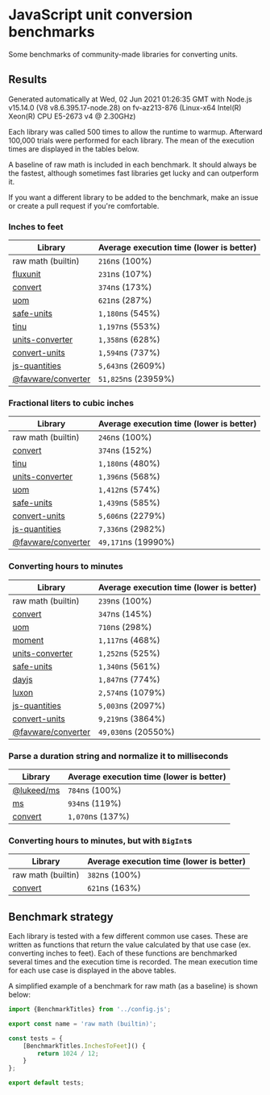 # JavaScript unit conversion benchmarks

Some benchmarks of community-made libraries for converting units.

## Results

<!-- beginblock(results) -->

Generated automatically at Wed, 02 Jun 2021 01:26:35 GMT with Node.js v15.14.0 (V8 v8.6.395.17-node.28) on fv-az213-876 (Linux-x64 Intel(R) Xeon(R) CPU E5-2673 v4 @ 2.30GHz)

Each library was called 500 times to allow the runtime to warmup.
Afterward 100,000 trials were performed for each library.
The mean of the execution times are displayed in the tables below.

A baseline of raw math is included in each benchmark.
It should always be the fastest, although sometimes fast libraries get lucky and can outperform it.

If you want a different library to be added to the benchmark, make an issue or create a pull request if you're comfortable.

### Inches to feet

| Library                                                            | Average execution time (lower is better) |
| ------------------------------------------------------------------ | ---------------------------------------- |
| raw math (builtin)                                                 | `216`ns (100%)                           |
| [fluxunit](https://npmjs.com/package/fluxunit)                     | `231`ns (107%)                           |
| [convert](https://npmjs.com/package/convert)                       | `374`ns (173%)                           |
| [uom](https://npmjs.com/package/uom)                               | `621`ns (287%)                           |
| [safe-units](https://npmjs.com/package/safe-units)                 | `1,180`ns (545%)                         |
| [tinu](https://npmjs.com/package/tinu)                             | `1,197`ns (553%)                         |
| [units-converter](https://npmjs.com/package/units-converter)       | `1,358`ns (628%)                         |
| [convert-units](https://npmjs.com/package/convert-units)           | `1,594`ns (737%)                         |
| [js-quantities](https://npmjs.com/package/js-quantities)           | `5,643`ns (2609%)                        |
| [@favware/converter](https://npmjs.com/package/@favware/converter) | `51,825`ns (23959%)                      |

### Fractional liters to cubic inches

| Library                                                            | Average execution time (lower is better) |
| ------------------------------------------------------------------ | ---------------------------------------- |
| raw math (builtin)                                                 | `246`ns (100%)                           |
| [convert](https://npmjs.com/package/convert)                       | `374`ns (152%)                           |
| [tinu](https://npmjs.com/package/tinu)                             | `1,180`ns (480%)                         |
| [units-converter](https://npmjs.com/package/units-converter)       | `1,396`ns (568%)                         |
| [uom](https://npmjs.com/package/uom)                               | `1,412`ns (574%)                         |
| [safe-units](https://npmjs.com/package/safe-units)                 | `1,439`ns (585%)                         |
| [convert-units](https://npmjs.com/package/convert-units)           | `5,606`ns (2279%)                        |
| [js-quantities](https://npmjs.com/package/js-quantities)           | `7,336`ns (2982%)                        |
| [@favware/converter](https://npmjs.com/package/@favware/converter) | `49,171`ns (19990%)                      |

### Converting hours to minutes

| Library                                                            | Average execution time (lower is better) |
| ------------------------------------------------------------------ | ---------------------------------------- |
| raw math (builtin)                                                 | `239`ns (100%)                           |
| [convert](https://npmjs.com/package/convert)                       | `347`ns (145%)                           |
| [uom](https://npmjs.com/package/uom)                               | `710`ns (298%)                           |
| [moment](https://npmjs.com/package/moment)                         | `1,117`ns (468%)                         |
| [units-converter](https://npmjs.com/package/units-converter)       | `1,252`ns (525%)                         |
| [safe-units](https://npmjs.com/package/safe-units)                 | `1,340`ns (561%)                         |
| [dayjs](https://npmjs.com/package/dayjs)                           | `1,847`ns (774%)                         |
| [luxon](https://npmjs.com/package/luxon)                           | `2,574`ns (1079%)                        |
| [js-quantities](https://npmjs.com/package/js-quantities)           | `5,003`ns (2097%)                        |
| [convert-units](https://npmjs.com/package/convert-units)           | `9,219`ns (3864%)                        |
| [@favware/converter](https://npmjs.com/package/@favware/converter) | `49,030`ns (20550%)                      |

### Parse a duration string and normalize it to milliseconds

| Library                                            | Average execution time (lower is better) |
| -------------------------------------------------- | ---------------------------------------- |
| [@lukeed/ms](https://npmjs.com/package/@lukeed/ms) | `784`ns (100%)                           |
| [ms](https://npmjs.com/package/ms)                 | `934`ns (119%)                           |
| [convert](https://npmjs.com/package/convert)       | `1,070`ns (137%)                         |

### Converting hours to minutes, but with `BigInt`s

| Library                                      | Average execution time (lower is better) |
| -------------------------------------------- | ---------------------------------------- |
| raw math (builtin)                           | `382`ns (100%)                           |
| [convert](https://npmjs.com/package/convert) | `621`ns (163%)                           |

<!-- endblock(results) -->

## Benchmark strategy

Each library is tested with a few different common use cases.
These are written as functions that return the value calculated by that use case (ex. converting inches to feet).
Each of these functions are benchmarked several times and the execution time is recorded.
The mean execution time for each use case is displayed in the above tables.

A simplified example of a benchmark for raw math (as a baseline) is shown below:

```js
import {BenchmarkTitles} from '../config.js';

export const name = 'raw math (builtin)';

const tests = {
	[BenchmarkTitles.InchesToFeet]() {
		return 1024 / 12;
	}
};

export default tests;
```
